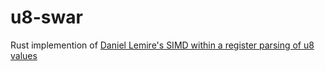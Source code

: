 # u8-swar

Rust implemention of [Daniel Lemire's SIMD within a register parsing of u8 values](https://lemire.me/blog/2023/11/28/parsing-8-bit-integers-quickly/)


